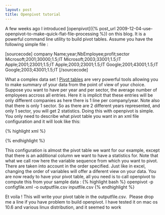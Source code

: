 ```yaml
---
layout: post
title: Openpivot tutorial
---
```



A few weeks ago I introduced [openpivot]({% post_url 2009-12-04-use-openpivot-to-make-quick-flat-file-processing %}) on this blog. It is a powerful command line utility to build pivot tables. Assume you have the following simple file :


[sourcecode]
company Name;year;NbEmployee;profit;sector
Microsoft;2001;30000;1.5;IT
Microsoft;2003;33001;1.5;IT
Apple;2001;23001;1.5;IT
Apple;2003;23001;1.5;IT
Google;2001;43001;1.5;IT
Google;2003;43001;1.5;IT
[/sourcecode]

What a complex data set ! <a href="http://en.wikipedia.org/wiki/Pivot_table">Pivot tables</a> are very powerful tools allowing you to make summary of your data from the point of view of your choice.  Suppose you want to have per year and per sector, the average number of employees accross all entries. Here it is implicit that these entries will be only different companies as here there is 1 line per company/year. Note also that there is only 1 sector.  So as there are 2 different years represented, and only 1 sector, you will get 2 statistics. Doing this with openpivot is simple. You only need to describe what pivot table you want in an xml file configuration and it will look like this:

{% highlight xml %}
<?xml version="1.0" encoding="UTF-8"?>
<problem>
  <defaultaccumulation value="sum"/>
  <columnlist>
    <col id="NbEmployee" accumulation="average"/>
    <col id="profit"/> <!-- will use default accumulation -->
  </columnlist>
  <rowsequence>
    <row id="year"/>
    <row id="sector"/>
  </rowsequence>
</problem>
{% endhighlight %}

This configuration is almost the pivot table we want for our example, except that there is an additional column we want to have a statistics for. Note that what we call row here the variable sequence from which you want to pivot. There are taken into account in the order specified. Just like in excel, changing the order of variables will offer a diferent view on your data.  You are now ready to have your pivot table, all you need is to call openpivot to compute this from your sample data :
{% highlight bash %}
openpivot -p configfile.xml -o outputfile.csv inputfile.csv
{% endhighlight %}

Et voila ! This will write your pivot table in the outputfile.csv.  Please drop me a line if you have problem to build openpivot. I have tested it on mac os 10.6 and various linux distribution, and it seemed to work
